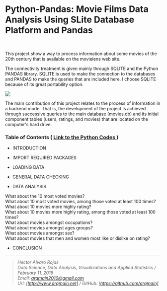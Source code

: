 # Python-Pandas: Movie Films Data Analysis Using SLite Database Platform and Pandas

<br>


This project show a way to process information about some movies of the 20th century that is available on the movielens web site.

The connectivity treatment is given mainly through SQLITE and the Python PANDAS library. SQLITE is used to make the connection to the databases and PANDAS to make the queries that are included here. I choose SQLITE because of its great portability option.
 
![](http://www.arqmain.net/MLearning/PythonProjects/Pandas/Project3/movies_rating.png)

The main contribution of this project relates to the process of information in a backend mode. That is, the development of the project is achieved through successive queries to the main database (movies.db) and its initial component tables (users, ratings, and movies) that are located on the computer's hard drive.


### Table of Contents    (  [  Link to the Python Codes ](http://nbviewer.jupyter.org/github/arqmain/Python/blob/master/Pandas/Project3/PANDAS-Project3_Movies_DAnalysis_Using_SQLite_Pandas.ipynb))

* INTRODUCTION

* IMPORT REQUIRED PACKAGES

* LOADING DATA

* GENERAL DATA CHECKING

* DATA ANALYSIS

What about the 10 most voted movies?<br>
What about 10 most voted movies, among those voted at least 100 times?<br>
What about 10 movies more highly rating?<br>
What about 10 movies more highly rating, among those voted at least 100 times?<br>
What about movies amongst occupations?<br>
What about movies amongst ages groups?<br>
What about movies amongst sex?<br>
What about movies that men and women most like or dislike on rating?<br>

* CONCLUSION

<hr>

><i>Hector Alvaro Rojas<br>
>Data Science, Data Analysis, Visualizations and Applied Statistics / February 11, 2018<br>
>Email: <arqmain2010@gmail.com> <br>
>Url: [http://www.arqmain.net]   /   GitHub: [https://github.com/arqmain]</i>
